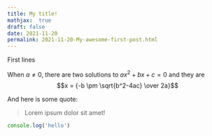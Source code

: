 ```yaml
---
title: My title!
mathjax:  true
draft: false
date: 2021-11-20
permalink: 2021-11-20-My-awesome-first-post.html
---
```


<div class="abstract">
First lines
</div>

When $a \ne 0$, there are two solutions to $ax^2 + bx + c = 0$ and they are
  $$x = {-b \pm \sqrt{b^2-4ac} \over 2a}$$

And here is some quote:

>Lorem ipsum dolor sit amet!


```js
console.log('hello')
```
